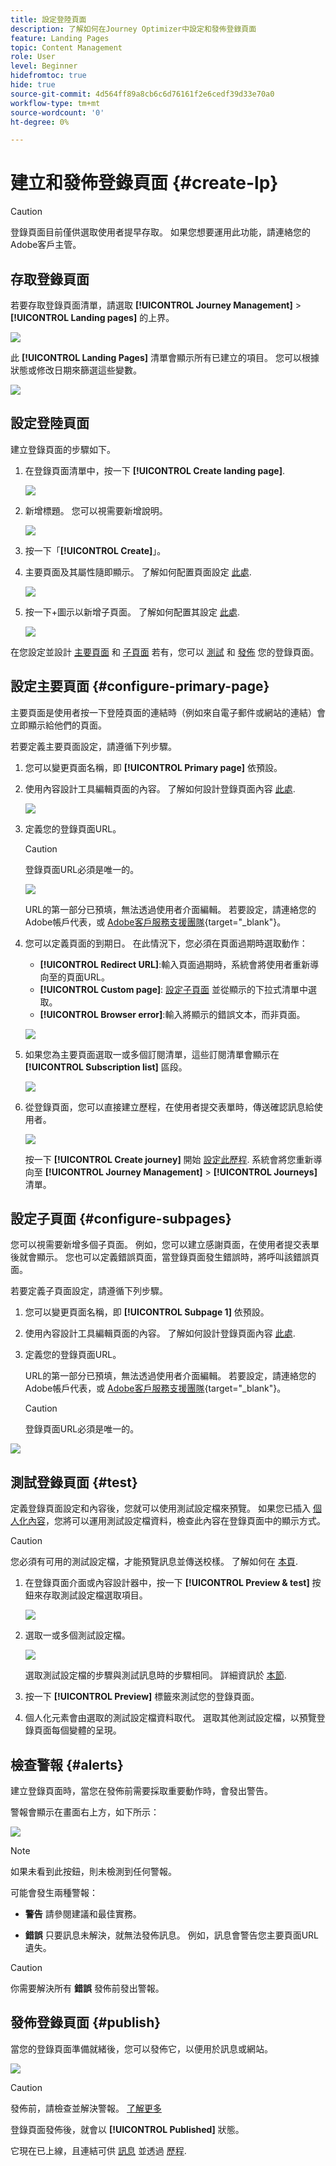 ```yaml
---
title: 設定登陸頁面
description: 了解如何在Journey Optimizer中設定和發佈登錄頁面
feature: Landing Pages
topic: Content Management
role: User
level: Beginner
hidefromtoc: true
hide: true
source-git-commit: 4d564ff89a8cb6c6d76161f2e6cedf39d33e70a0
workflow-type: tm+mt
source-wordcount: '0'
ht-degree: 0%

---
```


# 建立和發佈登錄頁面 {#create-lp}

>[!CAUTION]
>
>登錄頁面目前僅供選取使用者提早存取。 如果您想要運用此功能，請連絡您的Adobe客戶主管。

## 存取登錄頁面

若要存取登錄頁面清單，請選取 **[!UICONTROL Journey Management]** > **[!UICONTROL Landing pages]** 的上界。

![](../assets/lp_access-list.png)

此 **[!UICONTROL Landing Pages]** 清單會顯示所有已建立的項目。 您可以根據狀態或修改日期來篩選這些變數。

![](../assets/lp_access-list-filter.png)

## 設定登陸頁面

建立登錄頁面的步驟如下。

1. 在登錄頁面清單中，按一下 **[!UICONTROL Create landing page]**.

   ![](../assets/lp_create-lp.png)

1. 新增標題。 您可以視需要新增說明。

   ![](../assets/lp_create-lp-details.png)

1. 按一下「**[!UICONTROL Create]**」。

1. 主要頁面及其屬性隨即顯示。 了解如何配置頁面設定 [此處](#configure-primary-page).

   ![](../assets/lp_primary-page.png)

1. 按一下+圖示以新增子頁面。 了解如何配置其設定 [此處](#configure-subpages).

   ![](../assets/lp_add-subpage.png)

在您設定並設計 [主要頁面](#configure-primary-page) 和 [子頁面](#configure-subpages) 若有，您可以 [測試](#test) 和 [發佈](#publish) 您的登錄頁面。

## 設定主要頁面 {#configure-primary-page}

主要頁面是使用者按一下登陸頁面的連結時（例如來自電子郵件或網站的連結）會立即顯示給他們的頁面。

若要定義主要頁面設定，請遵循下列步驟。

1. 您可以變更頁面名稱，即 **[!UICONTROL Primary page]** 依預設。

1. 使用內容設計工具編輯頁面的內容。 了解如何設計登錄頁面內容 [此處](design-lp.md).

   ![](../assets/lp_open-designer.png)

1. 定義您的登錄頁面URL。

   >[!CAUTION]
   >
   >登錄頁面URL必須是唯一的。

   ![](../assets/lp_access-url.png)

   URL的第一部分已預填，無法透過使用者介面編輯。 若要設定，請連絡您的Adobe帳戶代表，或 [Adobe客戶服務支援團隊](https://helpx.adobe.com/tw/enterprise/admin-guide.html/enterprise/using/support-for-experience-cloud.ug.html){target=&quot;_blank&quot;}。

1. 您可以定義頁面的到期日。 在此情況下，您必須在頁面過期時選取動作：

   * **[!UICONTROL Redirect URL]**:輸入頁面過期時，系統會將使用者重新導向至的頁面URL。
   * **[!UICONTROL Custom page]**: [設定子頁面](#configure-subpages) 並從顯示的下拉式清單中選取。
   * **[!UICONTROL Browser error]**:輸入將顯示的錯誤文本，而非頁面。

   ![](../assets/lp_expiry-date.png)

   <!--1. In the **[!UICONTROL Additional data]** section, define a **[!UICONTROL Key]** and the corresponding **[!UICONTROL Parameter value]**. // you can define how the data entered in the landing page is managed once it has been submitted by a user??-->

1. 如果您為主要頁面選取一或多個訂閱清單，這些訂閱清單會顯示在 **[!UICONTROL Subscription list]** 區段。

   ![](../assets/lp_subscription-list.png)

1. 從登錄頁面，您可以直接建立歷程，在使用者提交表單時，傳送確認訊息給使用者。

   ![](../assets/lp_create-journey.png)

   按一下 **[!UICONTROL Create journey]** 開始 [設定此歷程](../building-journeys/journey-gs.md#jo-build). 系統會將您重新導向至 **[!UICONTROL Journey Management]** > **[!UICONTROL Journeys]** 清單。

## 設定子頁面 {#configure-subpages}

您可以視需要新增多個子頁面。 例如，您可以建立感謝頁面，在使用者提交表單後就會顯示。 您也可以定義錯誤頁面，當登錄頁面發生錯誤時，將呼叫該錯誤頁面。

若要定義子頁面設定，請遵循下列步驟。

1. 您可以變更頁面名稱，即 **[!UICONTROL Subpage 1]** 依預設。

1. 使用內容設計工具編輯頁面的內容。 了解如何設計登錄頁面內容 [此處](design-lp.md).

1. 定義您的登錄頁面URL。

   URL的第一部分已預填，無法透過使用者介面編輯。 若要設定，請連絡您的Adobe帳戶代表，或 [Adobe客戶服務支援團隊](https://helpx.adobe.com/enterprise/admin-guide.html/enterprise/using/support-for-experience-cloud.ug.html){target=&quot;_blank&quot;}。

   >[!CAUTION]
   >
   >登錄頁面URL必須是唯一的。

![](../assets/lp_subpage-settings.png)

## 測試登錄頁面 {#test}

定義登錄頁面設定和內容後，您就可以使用測試設定檔來預覽。 如果您已插入 [個人化內容](../personalization/personalize.md)，您將可以運用測試設定檔資料，檢查此內容在登錄頁面中的顯示方式。

>[!CAUTION]
>
>您必須有可用的測試設定檔，才能預覽訊息並傳送校樣。 了解如何在 [本頁](../building-journeys/creating-test-profiles.md).

1. 在登錄頁面介面或內容設計器中，按一下 **[!UICONTROL Preview & test]** 按鈕來存取測試設定檔選取項目。

   ![](../assets/lp_preview-button.png)

1. 選取一或多個測試設定檔。

   ![](../assets/lp_test-profiles.png)

   選取測試設定檔的步驟與測試訊息時的步驟相同。 詳細資訊於 [本節](../preview.md#select-test-profiles).

1. 按一下 **[!UICONTROL Preview]** 標籤來測試您的登錄頁面。

   <!--![](../assets/lp_preview.png)-->

1. 個人化元素會由選取的測試設定檔資料取代。 選取其他測試設定檔，以預覽登錄頁面每個變體的呈現。

## 檢查警報 {#alerts}

建立登錄頁面時，當您在發佈前需要採取重要動作時，會發出警告。

警報會顯示在畫面右上方，如下所示：

![](../assets/lp_alerts.png)

>[!NOTE]
>
>如果未看到此按鈕，則未檢測到任何警報。

可能會發生兩種警報：

* **警告** 請參閱建議和最佳實務。 <!--For example, a message will display if -->

* **錯誤** 只要訊息未解決，就無法發佈訊息。 例如，訊息會警告您主要頁面URL遺失。

<!--All possible warnings and errors are detailed [below](#alerts-and-warnings).-->

>[!CAUTION]
>
> 你需要解決所有 **錯誤** 發佈前發出警報。

<!--The settings and elements checked by the system are listed below. You will also find information on how to adapt your configuration to resolve the corresponding issues.

**Warnings**:

* 

**Errors**:

* 

>[!CAUTION]
>
> To be able to publish your message, you need to resolve all **error** alerts.
-->

## 發佈登錄頁面 {#publish}

當您的登錄頁面準備就緒後，您可以發佈它，以便用於訊息或網站。

![](../assets/lp_publish.png)

>[!CAUTION]
>
>發佈前，請檢查並解決警報。 [了解更多](#alerts)

登錄頁面發佈後，就會以 **[!UICONTROL Published]** 狀態。

它現在已上線，且連結可供 [訊息](../create-message.md) 並透過 [歷程](../building-journeys/journey.md).
